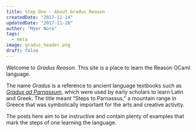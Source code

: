 ```yaml
---
title: Step One - About Gradus Reason
createdDate: "2017-11-14"
updatedDate: "2017-11-28"
author: "Myer Nore"
tags:
  - meta
image: gradus_header.png
draft: false
---
```


Welcome to _Gradus Reason_. This site is a place to learn the Reason OCaml language.

The name _Gradus_ is a reference to ancient language textbooks such as 
[_Gradus ad Parnassum_](https://en.wikipedia.org/wiki/Gradus_ad_Parnassum), which were used 
by early scholars to learn Latin and Greek. The title meant 
"Steps to Parnassus," a mountain range in Greece that was symbolically important for 
the arts and creative activity.

The posts here aim to be instructive and contain plenty of examples that mark the 
steps of one learning the language.
